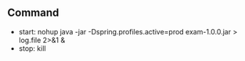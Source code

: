 ## Command
* start: nohup  java -jar -Dspring.profiles.active=prod  exam-1.0.0.jar  > log.file 2>&1 &
* stop:  kill 

